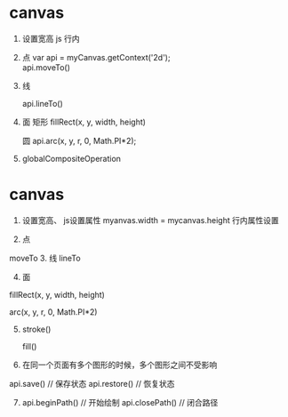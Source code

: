 # canvas

1. 设置宽高  js  行内
2. 点 
    var api = myCanvas.getContext('2d');   
     api.moveTo()

3. 线

    api.lineTo()

4. 面
   矩形
   fillRect(x, y, width, height)

   圆
   api.arc(x, y, r, 0, Math.PI*2);


5. globalCompositeOperation




# canvas

1. 设置宽高、 js设置属性 myanvas.width =   mycanvas.height   行内属性设置

2. 点  

  moveTo
3. 线 
  lineTo

4. 面

  fillRect(x, y, width, height)

  arc(x, y, r, 0, Math.PI*2)

5. stroke()

   fill()   


6. 在同一个页面有多个图形的时候，多个图形之间不受影响

  api.save()    // 保存状态
  api.restore() // 恢复状态

7. api.beginPath() // 开始绘制
   api.closePath() // 闭合路径

